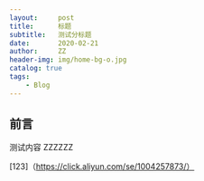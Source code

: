 ```yaml
---
layout:     post
title:      标题
subtitle:   测试分标题
date:       2020-02-21
author:     ZZ
header-img: img/home-bg-o.jpg
catalog: true
tags:
    - Blog
---
```


## 前言

测试内容 ZZZZZZ

[123]（https://click.aliyun.com/se/1004257873/）
